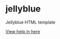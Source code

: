 # jellyblue
Jellyblue HTML template

<a href="https://wedevcode.github.io/jellyblue/help" target="_blank">View help in here</a>
